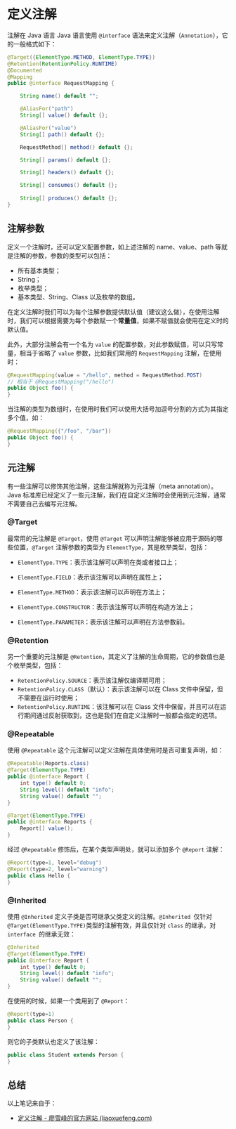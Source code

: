 # 定义注解

注解在 Java 语言 Java 语言使用 `@interface` 语法来定义注解（`Annotation`），它的一般格式如下：

```java
@Target({ElementType.METHOD, ElementType.TYPE})
@Retention(RetentionPolicy.RUNTIME)
@Documented
@Mapping
public @interface RequestMapping {

	String name() default "";

	@AliasFor("path")
	String[] value() default {};

	@AliasFor("value")
	String[] path() default {};

	RequestMethod[] method() default {};

	String[] params() default {};

	String[] headers() default {};

	String[] consumes() default {};
    
	String[] produces() default {};
}
```

## 注解参数

定义一个注解时，还可以定义配置参数，如上述注解的 name、value、path 等就是注解的参数，参数的类型可以包括：

- 所有基本类型；
- String；
- 枚举类型；
- 基本类型、String、Class 以及枚举的数组。

在定义注解时我们可以为每个注解参数提供默认值（建议这么做），在使用注解时，我们可以根据需要为每个参数赋一个**常量值**，如果不赋值就会使用在定义时的默认值。

此外，大部分注解会有一个名为 `value` 的配置参数，对此参数赋值，可以只写常量，相当于省略了 `value` 参数，比如我们常用的 `RequestMapping` 注解，在使用时：

```java
@RequestMapping(value = "/hello", method = RequestMethod.POST)
// 相当于 @RequestMapping("/hello")
public Object foo() {
}
```

当注解的类型为数组时，在使用时我们可以使用大括号加逗号分割的方式为其指定多个值，如：

```java
@RequestMapping({"/foo", "/bar"})
public Object foo() {
}
```

## 元注解

有一些注解可以修饰其他注解，这些注解就称为元注解（meta annotation）。Java 标准库已经定义了一些元注解，我们在自定义注解时会使用到元注解，通常不需要自己去编写元注解。

### @Target

最常用的元注解是 `@Target`，使用 `@Target` 可以声明注解能够被应用于源码的哪些位置，`@Target` 注解参数的类型为 `ElementType`，其是枚举类型，包括：

- `ElementType.TYPE`：表示该注解可以声明在类或者接口上；

- `ElementType.FIELD`：表示该注解可以声明在属性上；
- `ElementType.METHOD`：表示该注解可以声明在方法上；
- `ElementType.CONSTRUCTOR`：表示该注解可以声明在构造方法上；
- `ElementType.PARAMETER`：表示该注解可以声明在方法参数前。

### @Retention

另一个重要的元注解是 `@Retention`，其定义了注解的生命周期，它的参数值也是个枚举类型，包括：

- `RetentionPolicy.SOURCE`：表示该注解仅编译期可用；
- `RetentionPolicy.CLASS`（默认）：表示该注解可以在 Class 文件中保留，但不需要在运行时使用；
- `RetentionPolicy.RUNTIME`：该注解可以在 Class 文件中保留，并且可以在运行期间通过反射获取到，这也是我们在自定义注解时一般都会指定的选项。

### @Repeatable

使用 `@Repeatable` 这个元注解可以定义注解在具体使用时是否可重复声明，如：

```java
@Repeatable(Reports.class)
@Target(ElementType.TYPE)
public @interface Report {
    int type() default 0;
    String level() default "info";
    String value() default "";
}

@Target(ElementType.TYPE)
public @interface Reports {
    Report[] value();
}
```

经过 `@Repeatable` 修饰后，在某个类型声明处，就可以添加多个 `@Report` 注解：

```java
@Report(type=1, level="debug")
@Report(type=2, level="warning")
public class Hello {
}
```

### @Inherited

使用 `@Inherited` 定义子类是否可继承父类定义的注解。`@Inherited `仅针对 `@Target(ElementType.TYPE)`类型的注解有效，并且仅针对 `class` 的继承，对`interface `的继承无效：

```java
@Inherited
@Target(ElementType.TYPE)
public @interface Report {
    int type() default 0;
    String level() default "info";
    String value() default "";
}
```

在使用的时候，如果一个类用到了 `@Report`：

```java
@Report(type=1)
public class Person {
}
```

则它的子类默认也定义了该注解：

```java
public class Student extends Person {
}
```

## 总结

以上笔记来自于：

- [定义注解 - 廖雪峰的官方网站 (liaoxuefeng.com)](https://www.liaoxuefeng.com/wiki/1252599548343744/1265102803921888)